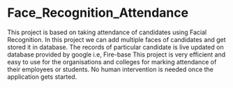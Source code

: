 # Face_Recognition_Attendance
This project is based on taking attendance of candidates using Facial Recognition.
In this project we can add multiple faces of candidates and get stored it in database.
The records of particular candidate is live updated on database provided by google i.e, Fire-base
This project is very efficient and easy to use for the organisations and colleges for marking attendance of their employees or students.
No human intervention is needed once the application gets started.
